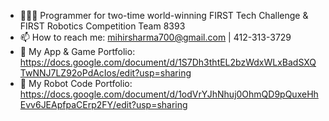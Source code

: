 - 🧑🏽‍💻 Programmer for two-time world-winning FIRST Tech Challenge & FIRST Robotics Competition Team 8393
- 📫 How to reach me: mihirsharma700@gmail.com | 412-313-3729
- 📱 My App & Game Portfolio: https://docs.google.com/document/d/1S7Dh3thtEL2bzWdxWLxBadSXQTwNNJ7LZ92oPdAcIos/edit?usp=sharing
- 🤖 My Robot Code Portfolio: https://docs.google.com/document/d/1odVrYJhNhuj0OhmQD9pQuxeHhEvv6JEApfpaCErp2FY/edit?usp=sharing
